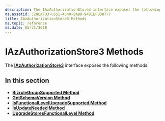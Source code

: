 ```yaml
---
description: The IAzAuthorizationStore3 interface exposes the following methods.
ms.assetid: 5286AF33-C651-4540-BA99-9481EFB38777
title: IAzAuthorizationStore3 Methods
ms.topic: reference
ms.date: 05/31/2018
---
```


# IAzAuthorizationStore3 Methods

The [**IAzAuthorizationStore3**](/windows/desktop/api/Azroles/nn-azroles-iazauthorizationstore3) interface exposes the following methods.

## In this section

-   [**BizruleGroupSupported Method**](/windows/desktop/api/Azroles/nf-azroles-iazauthorizationstore3-bizrulegroupsupported)
-   [**GetSchemaVersion Method**](/windows/desktop/api/Azroles/nf-azroles-iazauthorizationstore3-getschemaversion)
-   [**IsFunctionalLevelUpgradeSupported Method**](/windows/desktop/api/Azroles/nf-azroles-iazauthorizationstore3-isfunctionallevelupgradesupported)
-   [**IsUpdateNeeded Method**](/windows/desktop/api/Azroles/nf-azroles-iazauthorizationstore3-isupdateneeded)
-   [**UpgradeStoresFunctionalLevel Method**](/windows/desktop/api/Azroles/nf-azroles-iazauthorizationstore3-upgradestoresfunctionallevel)

 

 



